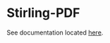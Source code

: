 # Stirling-PDF

See documentation located [here][1].

[1]: <https://nicholaswilde.io/homelab/apps/stirling-pdf/>
